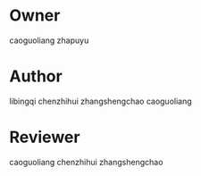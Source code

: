 # Owner
caoguoliang
zhapuyu

# Author 
libingqi
chenzhihui
zhangshengchao
caoguoliang

# Reviewer
caoguoliang
chenzhihui
zhangshengchao